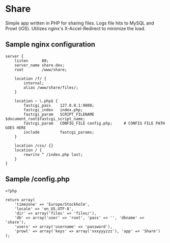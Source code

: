 
Share
=====

Simple app written in PHP for sharing files. Logs file hits to MySQL and Prowl (iOS).
Utilizes nginx's X-Accel-Redirect to minimize the load. 


## Sample nginx configuration

	server {
	    listen		80;
	    server_name	share.dev;
	    root		/www/share;
		
		location /f/ {
			internal;
			alias /www/share/files/;
		}

	    location ~ \.php$ {
			fastcgi_pass	127.0.0.1:9000;
			fastcgi_index	index.php;
			fastcgi_param	SCRIPT_FILENAME  $document_root$fastcgi_script_name;
			fastcgi_param	CONFIG_FILE config.php;		# CONFIG FILE PATH GOES HERE
			include         fastcgi_params;
		}
		
		location /css/ {}
		location / {
			rewrite ^ /index.php last;
		}
	}


## Sample /config.php

	<?php

	return array(
		'timezone' => 'Europe/Stockholm',
		'locale' => 'en_US.UTF-8',
		'dir' => array('files' => 'files/'),
		'db' => array('user' => 'root', 'pass' => '', 'dbname' => 'share'),
		'users' => array('username' => 'password'),
		'prowl' => array('keys' => array('xxxyyyzzz'), 'app' => 'Share')
	);